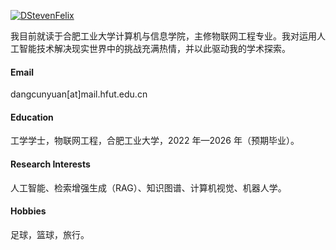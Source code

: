 [![DStevenFelix](https://img.shields.io/badge/DStevenFelix-github-blue?logo=github)](https://github.com/DStevenFelix)

我目前就读于合肥工业大学计算机与信息学院，主修物联网工程专业。我对运用人工智能技术解决现实世界中的挑战充满热情，并以此驱动我的学术探索。

#### Email

dangcunyuan[at]mail.hfut.edu.cn

#### Education

工学学士，物联网工程，合肥工业大学，2022 年—2026 年（预期毕业）。

#### Research Interests

人工智能、检索增强生成（RAG）、知识图谱、计算机视觉、机器人学。

#### Hobbies

足球，篮球，旅行。
